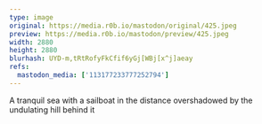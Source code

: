 ```yaml
---
type: image
original: https://media.r0b.io/mastodon/original/425.jpeg
preview: https://media.r0b.io/mastodon/preview/425.jpeg
width: 2880
height: 2880
blurhash: UYD-m,tRtRofyFkCfif6yGj[WBj[x^j]aeay
refs:
  mastodon_media: ['113177233777252794']
---
```


A tranquil sea with a sailboat in the distance overshadowed by the undulating hill behind it 
